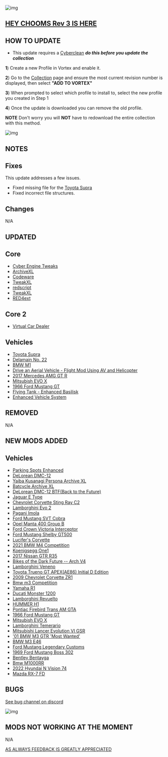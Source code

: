 ![img](https://s13.gifyu.com/images/SjBKh.png)

## [HEY CHOOMS Rev 3 IS HERE](https://)

## HOW TO UPDATE

- This update requires a [Cyberclean](https://github.com/v2sCollections/City-of-Dreams/blob/main/Guides.md#troubleshooting) ***do this before you update the collection***

**1**) Create a new Profile in Vortex and enable it.

**2**) Go to the [Collection](https://next.nexusmods.com/cyberpunk2077/collections/dfvt7o?utm_source=copy&utm_medium=social&utm_campaign=share_collection) page and ensure the most current revision number is displayed, then select **"ADD TO VORTEX"**

**3**) When prompted to select which profile to install to, select the new profile you created in Step 1

**4**) Once the update is downloaded you can remove the old profile.

**NOTE** Don't worry you will **NOT** have to redownload the entire collection with this method.

![img](https://i.imgur.com/wAJUpeU.png)

## NOTES


## Fixes

This update addresses a few issues.

- Fixed missing file for the [Toyota Supra](https://www.nexusmods.com/cyberpunk2077/mods/10520?tab=description)
- Fixed incorrect file structures.

## Changes 

N/A

## UPDATED

## Core
- [Cyber Engine Tweaks](https://www.nexusmods.com/cyberpunk2077/mods/107?tab=description)
- [ArchiveXL](https://www.nexusmods.com/cyberpunk2077/mods/4198)
- [Codeware](https://www.nexusmods.com/cyberpunk2077/mods/7780)
- [TweakXL](https://www.nexusmods.com/cyberpunk2077/mods/4197)
- [redscript](https://www.nexusmods.com/cyberpunk2077/mods/1511)
- [TweakXL](https://www.nexusmods.com/cyberpunk2077/mods/4197)
- [RED4ext](https://www.nexusmods.com/cyberpunk2077/mods/2380)

## Core 2
- [Virtual Car Dealer](https://www.nexusmods.com/cyberpunk2077/mods/4454)

## Vehicles
- [Toyota Supra](https://www.nexusmods.com/cyberpunk2077/mods/10520?tab=description)
- [Delamain No. 22](https://www.nexusmods.com/cyberpunk2077/mods/14405?tab=description)
- [BMW M1](https://www.nexusmods.com/cyberpunk2077/mods/14567?tab=description)
- [Drive an Aerial Vehicle - Flight Mod Using AV and Helicopter](https://www.nexusmods.com/cyberpunk2077/mods/13842?tab=description)
- [2017 Mercedes AMG GT R](https://www.nexusmods.com/cyberpunk2077/mods/14937)
- [Mitsubish EVO X](https://www.nexusmods.com/cyberpunk2077/mods/16480)
- [1966 Ford Mustang GT](https://www.nexusmods.com/cyberpunk2077/mods/16477?tab=description)
- [Flying Tank - Enhanced Basilisk](https://www.nexusmods.com/cyberpunk2077/mods/16138)
- [Enhanced Vehicle System](https://www.nexusmods.com/cyberpunk2077/mods/11765)

## REMOVED

N/A

## NEW MODS ADDED 

## Vehicles
- [Parking Spots Enhanced](https://www.nexusmods.com/cyberpunk2077/mods/15708)
- [DeLorean DMC-12](https://www.nexusmods.com/cyberpunk2077/mods/15021?tab=description)
- [Yaiba Kusanagi Persona Archive XL](https://www.nexusmods.com/cyberpunk2077/mods/13944?tab=description)
- [Batcycle Archive XL](https://www.nexusmods.com/cyberpunk2077/mods/14088?tab=description)
- [DeLorean DMC-12 BTF(Back to the Future)](https://www.nexusmods.com/cyberpunk2077/mods/15037?tab=description)
- [Jaguar E Type](https://www.nexusmods.com/cyberpunk2077/mods/15238?tab=description)
- [Chevrolet Corvette Sting Ray C2](https://www.nexusmods.com/cyberpunk2077/mods/15564?tab=description)
- [Lamborghini Evo 2](https://www.nexusmods.com/cyberpunk2077/mods/15432?tab=description)
- [Pagani Imola](https://www.nexusmods.com/cyberpunk2077/mods/15781?tab=description)
- [Ford Mustang SVT Cobra](https://www.nexusmods.com/cyberpunk2077/mods/14663?tab=description)
- [Opel Manta 400 Group B](https://www.nexusmods.com/cyberpunk2077/mods/15503?tab=description)
- [Ford Crown Victoria Interceptor](https://www.nexusmods.com/cyberpunk2077/mods/15577)
- [Ford Mustang Shelby GT500](https://www.nexusmods.com/cyberpunk2077/mods/14702?tab=description)
- [Lucifer's Corvette](https://www.nexusmods.com/cyberpunk2077/mods/15270?tab=description)
- [2021 BMW M4 Competition](https://www.nexusmods.com/cyberpunk2077/mods/15299?tab=description)
- [Koenigsegg One1](https://www.nexusmods.com/cyberpunk2077/mods/12474?tab=description)
- [2017 Nissan GTR R35](https://www.nexusmods.com/cyberpunk2077/mods/11659?tab=description)
- [Bikes of the Dark Future -- Arch V4](https://www.nexusmods.com/cyberpunk2077/mods/15911?tab=description)
- [Lamborghini Veneno](https://www.nexusmods.com/cyberpunk2077/mods/16224?tab=description)
- [Toyota Trueno GT APEX(AE86) Initial D Edition](https://www.nexusmods.com/cyberpunk2077/mods/16099?tab=description)
- [2009 Chevrolet Corvette ZR1](https://www.nexusmods.com/cyberpunk2077/mods/16088)
- [Bmw m3 Competition](https://www.nexusmods.com/cyberpunk2077/mods/16220)
- [Yamaha R1](https://www.nexusmods.com/cyberpunk2077/mods/12669)
- [Ducati Monster 1200](https://www.nexusmods.com/cyberpunk2077/mods/12665)
- [Lamborghini Revuelto](https://www.nexusmods.com/cyberpunk2077/mods/12705?tab=description)
- [HUMMER H1](https://www.nexusmods.com/cyberpunk2077/mods/15849)
- [Pontiac Firebird Trans AM GTA](https://www.nexusmods.com/cyberpunk2077/mods/16205?tab=description)
- [1966 Ford Mustang GT](https://www.nexusmods.com/cyberpunk2077/mods/16477?tab=description)
- [Mitsubish EVO X](https://www.nexusmods.com/cyberpunk2077/mods/16480?tab=description)
- [Lamborghini Temerario](https://www.nexusmods.com/cyberpunk2077/mods/16479?tab=description)
- [Mitsubishi Lancer Evolution VI GSR](https://www.nexusmods.com/cyberpunk2077/mods/16323?tab=description)
- ['01 BMW M3 GTR 'Most Wanted'](https://www.nexusmods.com/cyberpunk2077/mods/9871?tab=description)
- [BMW M3 E46](https://www.nexusmods.com/cyberpunk2077/mods/10172?tab=description)
- [Ford Mustang Legendary Customs](https://www.nexusmods.com/cyberpunk2077/mods/13385)
- [1969 Ford Mustang Boss 302](https://www.nexusmods.com/cyberpunk2077/mods/13650?tab=description)
- [Bentley Bentayga](https://www.nexusmods.com/cyberpunk2077/mods/13457?tab=description)
- [Bmw M1000RR](https://www.nexusmods.com/cyberpunk2077/mods/16481?tab=description)
- [2022 Hyundai N Vision 74](https://www.nexusmods.com/cyberpunk2077/mods/16875?tab=description)
- [Mazda RX-7 FD](https://www.nexusmods.com/cyberpunk2077/mods/16537?tab=description)

## BUGS

 [See bug channel on discord](https://discord.gg/xZNztPjA2u)
 
![img](https://i.imgur.com/wAJUpeU.png)

## MODS NOT WORKING AT THE MOMENT 

N/A

[AS ALWAYS FEEDBACK IS GREATLY APPRECIATED](https://)